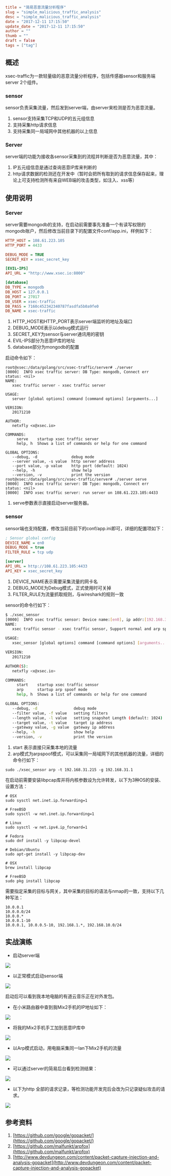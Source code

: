 ```toml
title = "简易恶意流量分析程序"
slug = "simple_malicious_traffic_analysis"
desc = "simple_malicious_traffic_analysis"
date = "2017-12-11 17:15:50"
update_date = "2017-12-11 17:15:50"
author = ""
thumb = ""
draft = false
tags = ["tag"]
```
## 概述
xsec-traffic为一款轻量级的恶意流量分析程序，包括传感器sensor和服务端server 2个组件。

### sensor
sensor负责采集流量，然后发到server端，由server来检测是否为恶意流量。

1. sensor支持采集TCP和UDP的五元组信息
1. 支持采集http请求信息
1. 支持采集同一局域网中其他机器的以上信息

### Server

server端的功能为接收各sensor采集到的流程并判断是否为恶意流量，其中：

1. IP五元组信息是通过查询恶意IP库来判断的
1. http请求数据的检测还在开发中（暂时会把所有取到的请求信息保存起来，理论上可支持检测所有来自WEB端的攻击类型，如注入、xss等）

## 使用说明
### Server
server需要mongodb的支持，在启动前需要事先准备一个有读写权限的mongodb账户，然后修改当前目录下的配置文件conf/app.ini，样例如下：
```ini
HTTP_HOST = 108.61.223.105
HTTP_PORT = 4433

DEBUG_MODE = TRUE
SECRET_KEY = xsec_secret_key

[EVIL-IPS]
API_URL = "http://www.xsec.io:8000"

[database]
DB_TYPE = mongodb
DB_HOST = 127.0.0.1
DB_PORT = 27017
DB_USER = xsec-traffic
DB_PASS = 7160c452342340787fasdfa5b0a9fe0
DB_NAME = xsec-traffic
```

1. HTTP_HOST和HTTP_PORT表示server端监听的地址及端口
1. DEBUG_MODE表示以debug模式运行
1. SECRET_KEY为sensor与server通讯用的密钥
1. EVIL-IPS部分为恶意IP库的地址
1. database部分为mongodb的配置

启动命令如下：
```
root@xsec:/data/golang/src/xsec-traffic/server# ./server 
[0000]  INFO xsec traffic server: DB Type: mongodb, Connect err status: <nil>
NAME:
   xsec traffic server - xsec traffic server

USAGE:
   server [global options] command [command options] [arguments...]

VERSION:
   20171210

AUTHOR:
   netxfly <x@xsec.io>

COMMANDS:
     serve    startup xsec traffic server
     help, h  Shows a list of commands or help for one command

GLOBAL OPTIONS:
   --debug, -d               debug mode
   --server value, -s value  http server address
   --port value, -p value    http port (default: 1024)
   --help, -h                show help
   --version, -v             print the version
root@xsec:/data/golang/src/xsec-traffic/server# ./server serve
[0000]  INFO xsec traffic server: DB Type: mongodb, Connect err status: <nil>
[0000]  INFO xsec traffic server: run server on 108.61.223.105:4433
```

1. serve参数表示直接启动server服务器。

### sensor
sensor端也支持配置，修改当前目前下的conf/app.ini即可，详细的配置项如下：

```ini
; Sensor global config
DEVICE_NAME = en0
DEBUG_MODE = true
FILTER_RULE = tcp udp

[server]
API_URL = http://108.61.223.105:4433
API_KEY = xsec_secret_key
```
1. DEVICE_NAME表示需要采集流量的网卡名
1. DEBUG_MODE为Debug模式，正式使用时可关掉
1. FILTER_RULE为流量抓取规则，与wireshark的规则一致

sensor的命令行如下：
```bash
$ ./xsec_sensor
[0000]  INFO xsec traffic sensor: Device name:[en0], ip addr:[192.168.31.204], Debug mode:[true]
NAME:
   xsec traffic sensor - xsec traffic sensor, Support normal and arp spoof modes

USAGE:
   xsec_sensor [global options] command [command options] [arguments...]

VERSION:
   20171210

AUTHOR(S):
   netxfly <x@xsec.io>

COMMANDS:
     start    startup xsec traffic sensor
     arp      startup arp spoof mode
     help, h  Shows a list of commands or help for one command

GLOBAL OPTIONS:
   --debug, -d                debug mode
   --filter value, -f value   setting filters
   --length value, -l value   setting snapshot Length (default: 1024)
   --target value, -t value   target ip address
   --gateway value, -g value  gateway ip address
   --help, -h                 show help
   --version, -v              print the version

```
1. start 表示直接只采集本地的流量
1. arp模式为arpspoof模式，可以采集同一局域网下的其他机器的流量，详细的命令行如下：
```
sudo ./xsec_sensor arp -t 192.168.31.215 -g 192.168.31.1
```
在启动前需要安装libpcap库并将内核参数设为允许转发，以下为3种OS的安装、设置方法：
```
# OSX
sudo sysctl net.inet.ip.forwarding=1

# FreeBSD
sudo sysctl -w net.inet.ip.forwarding=1

# Linux
sudo sysctl -w net.ipv4.ip_forward=1

# Fedora
sudo dnf install -y libpcap-devel

# Debian/Ubuntu
sudo apt-get install -y libpcap-dev

# OSX
brew install libpcap

# FreeBSD
sudo pkg install libpcap
```
需要指定采集的目标与网关，其中采集的目标的语法与nmap的一致，支持以下几种写法：
```
10.0.0.1
10.0.0.0/24
10.0.0.*
10.0.0.1-10
10.0.0.1, 10.0.0.5-10, 192.168.1.*, 192.168.10.0/24
```

## 实战演练

- 启动server端

![](https://docs.xsec.io/images/xsec_traffic/server_serve.png)

- 以正常模式启动sensor端

![](https://docs.xsec.io/images/xsec_traffic/sersor_start.png)

启动后可以看到我本地电脑的有道云音乐正在对外发包。

- 在小米路由器中查到我Mix2手机的IP地址如下：

![](https://docs.xsec.io/images/xsec_traffic/mix_ip.png)

- 将我的Mix2手机手工加到恶意IP库中

![](https://docs.xsec.io/images/xsec_traffic/evil_ips.png)

- 以Arp模式启动，用电脑采集同一lan下Mix2手机的流量

![](https://docs.xsec.io/images/xsec_traffic/sensor_arp.png)

- 可以通过server的简易后台看到检测结果：

![](https://docs.xsec.io/images/xsec_traffic/ret_conn.png)

- 以下为http 全部的请求记录，等检测功能开发完后会改为只记录疑似攻击的请求。

![](https://docs.xsec.io/images/xsec_traffic/ret_req.png)


## 参考资料
1. [https://github.com/google/gopacket/](https://github.com/google/gopacket/)
1. [https://github.com/malfunkt/arpfox](https://github.com/malfunkt/arpfox)
1. [http://www.devdungeon.com/content/packet-capture-injection-and-analysis-gopacket](http://www.devdungeon.com/content/packet-capture-injection-and-analysis-gopacket)